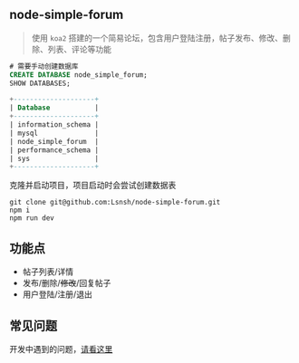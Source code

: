 ## node-simple-forum

> 使用 `koa2` 搭建的一个简易论坛，包含用户登陆注册，帖子发布、修改、删除、列表、评论等功能

```sql
# 需要手动创建数据库
CREATE DATABASE node_simple_forum;
SHOW DATABASES;
```

```sql
+--------------------+
| Database           |
+--------------------+
| information_schema |
| mysql              |
| node_simple_forum  |
| performance_schema |
| sys                |
+--------------------+
```

克隆并启动项目，项目启动时会尝试创建数据表

```
git clone git@github.com:Lsnsh/node-simple-forum.git
npm i
npm run dev
```

## 功能点

- 帖子列表/详情
- 发布/删除/<del>修改</del>/回复帖子
- 用户登陆/注册/退出

## 常见问题

开发中遇到的问题，[请看这里](./FAQ.md)

